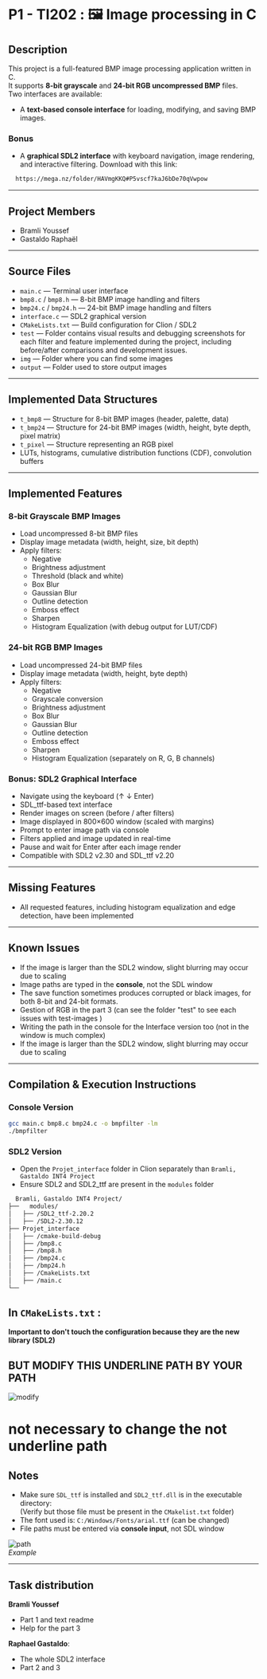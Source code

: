 # P1 - TI202 : 🖼️ Image processing in C

## Description
This project is a full-featured BMP image processing application written in C.  
It supports **8-bit grayscale** and **24-bit RGB uncompressed BMP** files.  
Two interfaces are available:
- A **text-based console interface** for loading, modifying, and saving BMP images.
### Bonus
- A **graphical SDL2 interface** with keyboard navigation, image rendering, and interactive filtering.
  Download with this link:
```bash
  https://mega.nz/folder/HAVmgKKQ#P5vscf7kaJ6bDe70qVwpow
  ```
---
## Project Members

- Bramli Youssef
- Gastaldo Raphaël

---

## Source Files

- `main.c` — Terminal user interface
- `bmp8.c` / `bmp8.h` — 8-bit BMP image handling and filters
- `bmp24.c` / `bmp24.h` — 24-bit BMP image handling and filters
- `interface.c` — SDL2 graphical version
- `CMakeLists.txt` — Build configuration for Clion / SDL2
- `test` — Folder contains visual results and debugging screenshots for each filter and feature implemented during the project, including before/after comparisons and development issues.
- `img` — Folder where you can find some images
- `output` — Folder used to store output images

---

## Implemented Data Structures

- `t_bmp8` — Structure for 8-bit BMP images (header, palette, data)
- `t_bmp24` — Structure for 24-bit BMP images (width, height, byte depth, pixel matrix)
- `t_pixel` — Structure representing an RGB pixel
- LUTs, histograms, cumulative distribution functions (CDF), convolution buffers

---

## Implemented Features
### 8-bit Grayscale BMP Images

- Load uncompressed 8-bit BMP files
- Display image metadata (width, height, size, bit depth)
- Apply filters:
  -  Negative
  -  Brightness adjustment
  -  Threshold (black and white)
  -  Box Blur
  -  Gaussian Blur
  -  Outline detection
  -  Emboss effect
  -  Sharpen
  -  Histogram Equalization (with debug output for LUT/CDF)

### 24-bit RGB BMP Images

- Load uncompressed 24-bit BMP files
- Display image metadata (width, height, byte depth)
- Apply filters:
  -  Negative
  -  Grayscale conversion
  -  Brightness adjustment
  -  Box Blur
  -  Gaussian Blur
  -  Outline detection
  -  Emboss effect
  -  Sharpen
  -  Histogram Equalization (separately on R, G, B channels)

### Bonus: SDL2 Graphical Interface

- Navigate using the keyboard (↑ ↓ Enter)
- SDL_ttf-based text interface
- Render images on screen (before / after filters)
- Image displayed in 800×600 window (scaled with margins)
- Prompt to enter image path via console
- Filters applied and image updated in real-time
- Pause and wait for Enter after each image render
- Compatible with SDL2 v2.30 and SDL_ttf v2.20

---

## Missing Features

- All requested features, including histogram equalization and edge detection, have been implemented

---

## Known Issues

- If the image is larger than the SDL2 window, slight blurring may occur due to scaling
- Image paths are typed in the **console**, not the SDL window
- The save function sometimes produces corrupted or black images, for both 8-bit and 24-bit formats.
- Gestion of RGB in the part 3 (can see the folder "test" to see each issues with test-images )
- Writing the path in the console for the Interface version too (not in the window is much complex)
- If the image is larger than the SDL2 window, slight blurring may occur due to scaling

---
## Compilation & Execution Instructions

### Console Version

```bash
gcc main.c bmp8.c bmp24.c -o bmpfilter -lm
./bmpfilter
```

### SDL2 Version

- Open the `Projet_interface` folder in Clion separately than `Bramli, Gastaldo INT4 Project`
- Ensure SDL2 and SDL2_ttf are present in the `modules` folder

```bash
  Bramli, Gastaldo INT4 Project/
├──   modules/                
│   ├── /SDL2_ttf-2.20.2
│   ├── /SDL2-2.30.12
├── Projet_interface
│   ├── /cmake-build-debug
│   ├── /bmp8.c
│   ├── /bmp8.h
│   ├── /bmp24.c
│   ├── /bmp24.h
│   ├── /CmakeLists.txt
│   ├── /main.c
└──
```
## In `CMakeLists.txt` :

**Important to don't touch the configuration because they are the new library (SDL2)**
## **BUT MODIFY THIS UNDERLINE PATH BY YOUR PATH**
![modify](./screenshots/modify.png)
# not necessary to change the not underline path
## Notes

- Make sure `SDL_ttf` is installed and `SDL2_ttf.dll` is in the executable directory:  
  (Verify but those file must be present in the `CMakelist.txt` folder)
- The font used is: `C:/Windows/Fonts/arial.ttf` (can be changed)
- File paths must be entered via **console input**, not SDL window


![path](./screenshots/path.png)  
*Example*

---

## Task distribution

**Bramli Youssef**
- Part 1 and text readme
- Help for the part 3

**Raphael Gastaldo**:
- The whole SDL2 interface
- Part 2 and 3


